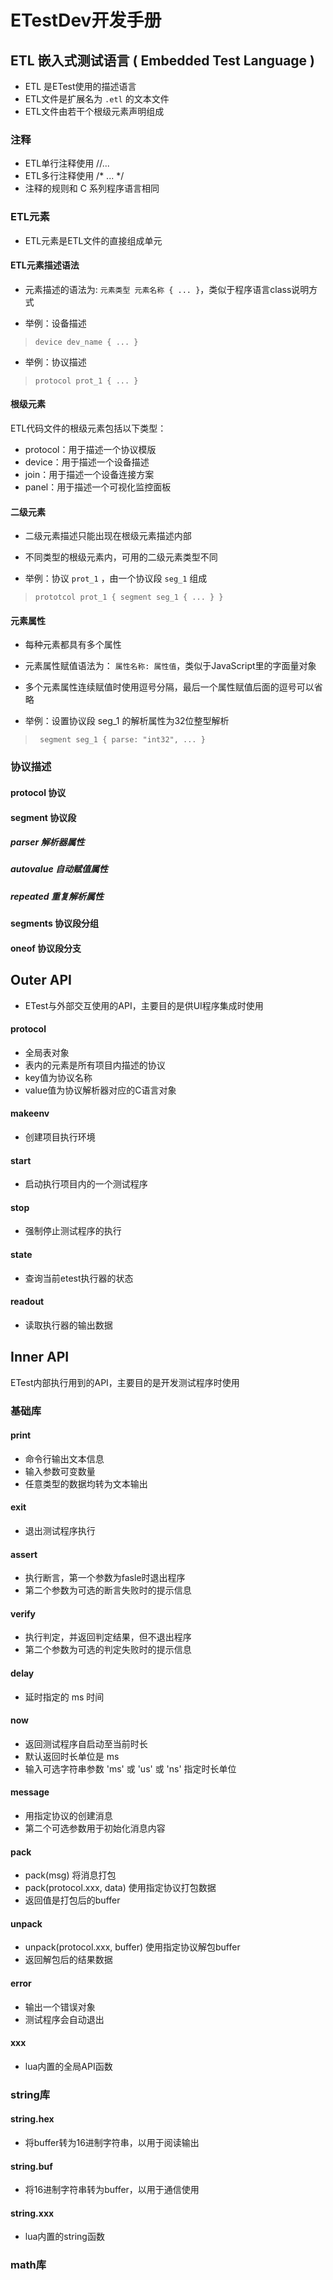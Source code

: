 
# ETestDev开发手册

## ETL 嵌入式测试语言 ( Embedded Test Language )

- ETL 是ETest使用的描述语言
- ETL文件是扩展名为 `.etl` 的文本文件
- ETL文件由若干个根级元素声明组成

### 注释

- ETL单行注释使用 //...
- ETL多行注释使用 /* ... */
- 注释的规则和 C 系列程序语言相同



### ETL元素

- ETL元素是ETL文件的直接组成单元

#### ETL元素描述语法

- 元素描述的语法为: `元素类型 元素名称 { ... }`，类似于程序语言class说明方式

- 举例：设备描述

> `device dev_name { ... }`

- 举例：协议描述

> `protocol prot_1 { ... }`

#### 根级元素

ETL代码文件的根级元素包括以下类型：

- protocol：用于描述一个协议模版
- device：用于描述一个设备描述
- join：用于描述一个设备连接方案
- panel：用于描述一个可视化监控面板

#### 二级元素

- 二级元素描述只能出现在根级元素描述内部

- 不同类型的根级元素内，可用的二级元素类型不同

- 举例：协议 `prot_1` ，由一个协议段 `seg_1` 组成

> ` prototcol prot_1 { segment seg_1 { ... } } `

#### 元素属性

- 每种元素都具有多个属性

- 元素属性赋值语法为： ` 属性名称: 属性值 `，类似于JavaScript里的字面量对象

- 多个元素属性连续赋值时使用逗号分隔，最后一个属性赋值后面的逗号可以省略

- 举例：设置协议段 seg_1 的解析属性为32位整型解析

> ` segment seg_1 { parse: "int32", ... }`

### 协议描述

#### protocol 协议

#### segment 协议段

##### parser 解析器属性

##### autovalue 自动赋值属性

##### repeated 重复解析属性

#### segments 协议段分组

#### oneof 协议段分支

## Outer API

- ETest与外部交互使用的API，主要目的是供UI程序集成时使用

#### protocol

- 全局表对象
- 表内的元素是所有项目内描述的协议
- key值为协议名称
- value值为协议解析器对应的C语言对象

#### makeenv

-  创建项目执行环境

#### start 

- 启动执行项目内的一个测试程序

#### stop

- 强制停止测试程序的执行

#### state

- 查询当前etest执行器的状态

#### readout

- 读取执行器的输出数据

## Inner API

ETest内部执行用到的API，主要目的是开发测试程序时使用

### 基础库

#### print

- 命令行输出文本信息
- 输入参数可变数量
- 任意类型的数据均转为文本输出

#### exit

- 退出测试程序执行

#### assert

- 执行断言，第一个参数为fasle时退出程序
- 第二个参数为可选的断言失败时的提示信息

#### verify

- 执行判定，并返回判定结果，但不退出程序
- 第二个参数为可选的判定失败时的提示信息

#### delay

- 延时指定的 ms 时间

#### now

- 返回测试程序自启动至当前时长
- 默认返回时长单位是 ms
- 输入可选字符串参数 'ms' 或 'us' 或 'ns' 指定时长单位

#### message

- 用指定协议的创建消息
- 第二个可选参数用于初始化消息内容

#### pack

- pack(msg) 将消息打包
- pack(protocol.xxx, data) 使用指定协议打包数据
- 返回值是打包后的buffer

#### unpack

- unpack(protocol.xxx, buffer) 使用指定协议解包buffer
- 返回解包后的结果数据

#### error

- 输出一个错误对象
- 测试程序会自动退出

#### xxx

- lua内置的全局API函数

### string库

#### string.hex

- 将buffer转为16进制字符串，以用于阅读输出

#### string.buf

- 将16进制字符串转为buffer，以用于通信使用

#### string.xxx

- lua内置的string函数


### math库

